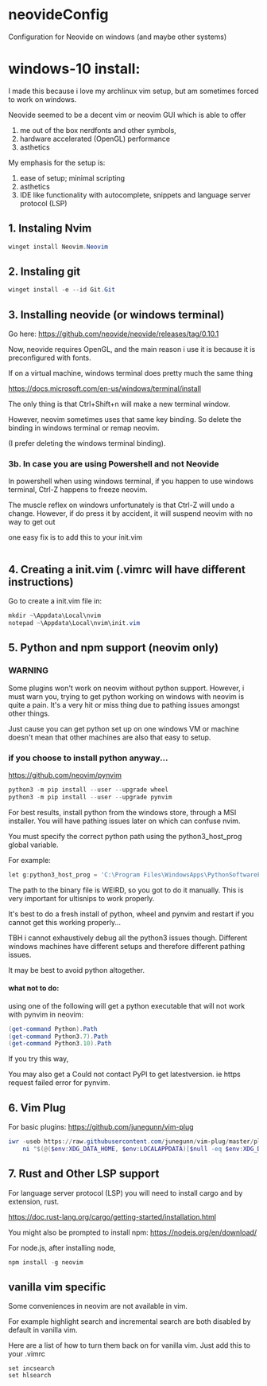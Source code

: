 # neovideConfig
Configuration for Neovide on windows (and maybe other systems)

# windows-10 install:

I made this because i love my archlinux vim setup, but am sometimes forced
to work on windows. 

Neovide seemed to be a decent vim or neovim GUI which is able to 
offer 

1. me out of the box nerdfonts and other symbols, 
2. hardware accelerated (OpenGL) performance 
3. asthetics

My emphasis for the setup is:

1. ease of setup; minimal scripting
2. asthetics
3. IDE like functionality with autocomplete, snippets and language server 
protocol (LSP)

## 1. Instaling Nvim

```powershell
winget install Neovim.Neovim
```

## 2. Instaling git

```powershell
winget install -e --id Git.Git
```


## 3. Installing neovide (or windows terminal)

Go here:
https://github.com/neovide/neovide/releases/tag/0.10.1

Now, neovide requires OpenGL, and the main reason i use
it is because it is preconfigured with fonts.

If on a virtual machine, windows terminal does
pretty much the same thing

https://docs.microsoft.com/en-us/windows/terminal/install

The only thing is that Ctrl+Shift+n will make a new terminal
window.

However, neovim sometimes uses that same key binding. So
delete the binding in windows terminal or remap neovim.

(I prefer deleting the windows terminal binding).

### 3b. In case you are using Powershell and not Neovide

In powershell when using windows terminal, if you happen
to use windows terminal, Ctrl-Z happens to freeze neovim. 

The muscle reflex on windows unfortunately is that Ctrl-Z
will undo a change. However, if do press it by accident,
it will suspend neovim with no way to get out

one easy fix is to add this to your init.vim

```vim

```

## 4. Creating a init.vim (.vimrc will have different instructions)

Go to create a init.vim file in:

```powershell
mkdir ~\Appdata\Local\nvim
notepad ~\Appdata\Local\nvim\init.vim
```


## 5. Python and npm support (neovim only)

### WARNING
Some plugins won't work on neovim without python support. However,
i must warn you, trying to get python working on windows with neovim
is quite a pain. It's a very hit or miss thing due to pathing issues 
amongst other things.

Just cause you can get python set up on one windows VM or machine
doesn't mean that other machines are also that easy to setup.

### if you choose to install python anyway...



https://github.com/neovim/pynvim

```powershell
python3 -m pip install --user --upgrade wheel
python3 -m pip install --user --upgrade pynvim
```

For best results, install python from the windows store, through
a MSI installer. You will have pathing issues later on which
can confuse nvim.

You must specify the correct python 
path using the python3_host_prog global variable.

For example:

```powershell
let g:python3_host_prog = 'C:\Program Files\WindowsApps\PythonSoftwareFoundation.Python.3.7_3.7.2544.0_x64__qbz5n2kfra8p0\python.exe' 
```

The path to the binary file is WEIRD, so you got to do it
manually. This is very important for ultisnips 
to work properly.

It's best to do a fresh install of python, wheel and pynvim and restart
if you cannot get this working properly...

TBH i cannot exhaustively debug all the python3 issues though.
Different windows machines have different setups and therefore 
different pathing issues.

It may be best to avoid python altogether.

#### what not to do:
using one of the following will get a python executable that 
will not work with pynvim in neovim:
```powershell
(get-command Python).Path
(get-command Python3.7).Path
(get-command Python3.10).Path
```
If you try this way,

You may also get a Could not contact PyPI to get latestversion.
ie https request failed error for pynvim.




## 6. Vim Plug

For basic plugins:
https://github.com/junegunn/vim-plug

```powershell
iwr -useb https://raw.githubusercontent.com/junegunn/vim-plug/master/plug.vim |`
    ni "$(@($env:XDG_DATA_HOME, $env:LOCALAPPDATA)[$null -eq $env:XDG_DATA_HOME])/nvim-data/site/autoload/plug.vim" -Force

```

## 7. Rust and Other LSP support

For language server protocol (LSP) you will need to install
cargo and by extension, rust.

https://doc.rust-lang.org/cargo/getting-started/installation.html

You might also be prompted to install npm:
https://nodejs.org/en/download/



For node.js, after installing node,


```powershell
npm install -g neovim
```
 

## vanilla vim specific

Some conveniences in neovim are not available in vim. 

For example highlight search and incremental search are both disabled
by default in vanilla vim.

Here are a list of how to turn them back on for vanilla vim.
Just add this to your .vimrc

```vim
set incsearch
set hlsearch
```


